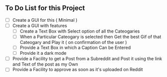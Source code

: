 ## To Do List for this Project

 - [ ] Create a GUI for this ( Minimal )
 - [ ] Create a GUI with features
    - [ ] Create a Text Box with Select option of all the Cateogaries
    - [ ] When a Particular Cateogary is selected then Get the best Gif of that Cateogary and Play it ( on confirmation of the user ) 
    - [ ] Provide a Text Box in which a Caption Can be Entered
    - [ ] Provide it a dark mode
 - [ ] Provide a Facility to get a Post from a Subreddit and Post it using the link and Text of the post as my Own
 - [ ] Provide a Facility to approve as soon as it's uploaded on Reddit